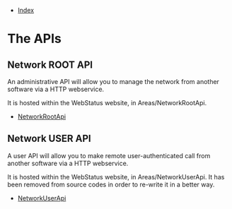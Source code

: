 
* [Index](0000-Index.md)


The APIs
====================


Network ROOT API
--------------------------

An administrative API will allow you to manage the network from another software via a HTTP webservice.

It is hosted within the WebStatus website, in Areas/NetworkRootApi.

* [NetworkRootApi](6100-NetworkRootApi.md)



Network USER API
--------------------------

A user API will allow you to make remote user-authenticated call from another software via a HTTP webservice.

It is hosted within the WebStatus website, in Areas/NetworkUserApi. It has been removed from source codes in order to re-write it in a better way.

* [NetworkUserApi](0000-Missing-documentation.md)













